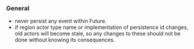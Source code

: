 

### General

* never persist any event within Future.
* if region actor type name or implementation of persistence id changes, old actors will become stale, 
  so any changes to these should not be done without knowing its consequences.